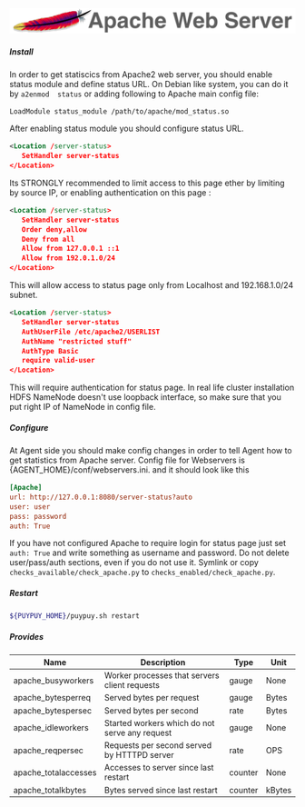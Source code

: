 ![Apache](../../images/httpd.png)

##### **Install**

In order to get statiscics from Apache2 web server, you should enable status module and define status URL. On Debian like system, you can do it by `a2enmod  status` or adding following to Apache main config file: 

```
LoadModule status_module /path/to/apache/mod_status.so
```
After enabling status module you should configure status URL.

```xml
<Location /server-status>
   SetHandler server-status
</Location>
```
Its STRONGLY recommended to limit access to this page ether by limiting by source IP, or enabling authentication on this page : 

```xml
<Location /server-status>
   SetHandler server-status
   Order deny,allow
   Deny from all
   Allow from 127.0.0.1 ::1
   Allow from 192.0.1.0/24
</Location>
```
This will allow access to status page only from Localhost and 192.168.1.0/24 subnet. 

```xml
<Location /server-status>
   SetHandler server-status
   AuthUserFile /etc/apache2/USERLIST
   AuthName "restricted stuff"
   AuthType Basic
   require valid-user
</Location>
```
This will require authentication for status page. 
In real life cluster installation HDFS NameNode doesn't use loopback interface, so make sure that you put right IP of NameNode in config file.  

##### **Configure**
At Agent side you should make config changes in order to tell Agent how to get statistics from Apache server. 
Config file for Webservers is {AGENT_HOME}/conf/webservers.ini. and it should look like this 

```ini
[Apache]
url: http://127.0.0.1:8080/server-status?auto
user: user
pass: password
auth: True
```

If you have not configured Apache to require login for status page just set `auth: True` and write something as username and password. 
Do not delete user/pass/auth sections, even if you do not use it. 
Symlink or copy  `checks_available/check_apache.py` to `checks_enabled/check_apache.py`. 

##### **Restart**
```bash
${PUYPUY_HOME}/puypuy.sh restart
```
##### **Provides**

| Name  | Description | Type | Unit|
| ------------- | ------------- |------------- |------------- |
|apache_busyworkers|Worker processes that servers client requests |gauge|None|
|apache_bytesperreq|Served bytes per request |gauge|Bytes|
|apache_bytespersec|Served bytes per second|rate|Bytes|
|apache_idleworkers|Started workers which do not serve any request|gauge|None|
|apache_reqpersec|Requests per second served by HTTTPD server |rate|OPS|
|apache_totalaccesses|Accesses to server since last restart |counter|None|
|apache_totalkbytes|Bytes served since last restart |counter|kBytes|
